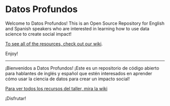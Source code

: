 # Datos Profundos

Welcome to Datos Profundos! This is an Open Source Repository for English and Spanish speakers who are interested in learning how to use data science to create social impact!

[To see all of the resources, check out our wiki](https://github.com/jesmith14/DatosProfundos/wiki).

Enjoy!

***

¡Bienvenidos a Datos Profundos! ¡Este es un repositorio de código abierto para hablantes de inglés y español que estén interesados en aprender cómo usar la ciencia de datos para crear un impacto social!

[Para ver todos los recursos del taller, mira la wiki](https://github.com/jesmith14/DatosProfundos/wiki)

¡Disfrutar!
